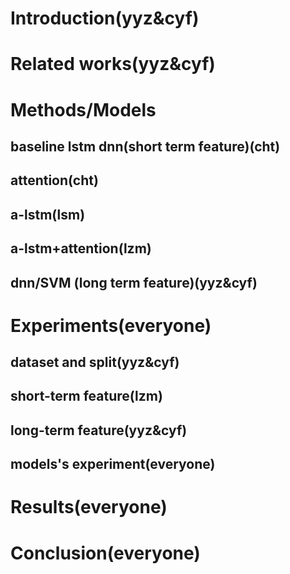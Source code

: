 # Introduction(yyz&cyf)

# Related works(yyz&cyf)

# Methods/Models

## baseline lstm dnn(short term feature)(cht)
## attention(cht)
## a-lstm(lsm)
## a-lstm+attention(lzm)
## dnn/SVM (long term feature)(yyz&cyf)

# Experiments(everyone)

## dataset and split(yyz&cyf)

## short-term feature(lzm)

## long-term feature(yyz&cyf)

## models's experiment(everyone)

# Results(everyone)

# Conclusion(everyone)
